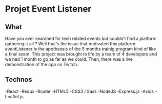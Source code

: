 # Projet Event Listener

## What
Have you ever searched for tech related events but couldn't find a platform gathering it all ? Well that's the issue that motivated this platform. eventListener is the apotheosis of the 5 months trainig program kind of like a final exam. This project was brought to life by a team of 4 developers and we had 1 month to go as far as we could. Then, there was a live demonstration of the app on Twitch.

## Technos

-React
-Redux
-Router
-HTML5
-CSS3 / Sass
-NodeJS
-Express.js
-Axios
-Leaflet.js

